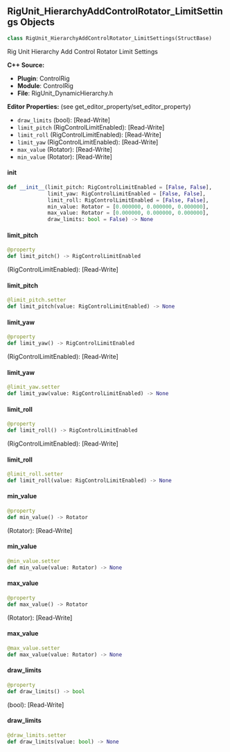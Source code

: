 ## RigUnit_HierarchyAddControlRotator_LimitSettings Objects

```python
class RigUnit_HierarchyAddControlRotator_LimitSettings(StructBase)
```

Rig Unit Hierarchy Add Control Rotator Limit Settings

**C++ Source:**

- **Plugin**: ControlRig
- **Module**: ControlRig
- **File**: RigUnit_DynamicHierarchy.h

**Editor Properties:** (see get_editor_property/set_editor_property)

- ``draw_limits`` (bool):  [Read-Write]
- ``limit_pitch`` (RigControlLimitEnabled):  [Read-Write]
- ``limit_roll`` (RigControlLimitEnabled):  [Read-Write]
- ``limit_yaw`` (RigControlLimitEnabled):  [Read-Write]
- ``max_value`` (Rotator):  [Read-Write]
- ``min_value`` (Rotator):  [Read-Write]

<a id="unreal.RigUnit_HierarchyAddControlRotator_LimitSettings.__init__"></a>

#### __init__

```python
def __init__(limit_pitch: RigControlLimitEnabled = [False, False],
             limit_yaw: RigControlLimitEnabled = [False, False],
             limit_roll: RigControlLimitEnabled = [False, False],
             min_value: Rotator = [0.000000, 0.000000, 0.000000],
             max_value: Rotator = [0.000000, 0.000000, 0.000000],
             draw_limits: bool = False) -> None
```

<a id="unreal.RigUnit_HierarchyAddControlRotator_LimitSettings.limit_pitch"></a>

#### limit_pitch

```python
@property
def limit_pitch() -> RigControlLimitEnabled
```

(RigControlLimitEnabled):  [Read-Write]

<a id="unreal.RigUnit_HierarchyAddControlRotator_LimitSettings.limit_pitch"></a>

#### limit_pitch

```python
@limit_pitch.setter
def limit_pitch(value: RigControlLimitEnabled) -> None
```

<a id="unreal.RigUnit_HierarchyAddControlRotator_LimitSettings.limit_yaw"></a>

#### limit_yaw

```python
@property
def limit_yaw() -> RigControlLimitEnabled
```

(RigControlLimitEnabled):  [Read-Write]

<a id="unreal.RigUnit_HierarchyAddControlRotator_LimitSettings.limit_yaw"></a>

#### limit_yaw

```python
@limit_yaw.setter
def limit_yaw(value: RigControlLimitEnabled) -> None
```

<a id="unreal.RigUnit_HierarchyAddControlRotator_LimitSettings.limit_roll"></a>

#### limit_roll

```python
@property
def limit_roll() -> RigControlLimitEnabled
```

(RigControlLimitEnabled):  [Read-Write]

<a id="unreal.RigUnit_HierarchyAddControlRotator_LimitSettings.limit_roll"></a>

#### limit_roll

```python
@limit_roll.setter
def limit_roll(value: RigControlLimitEnabled) -> None
```

<a id="unreal.RigUnit_HierarchyAddControlRotator_LimitSettings.min_value"></a>

#### min_value

```python
@property
def min_value() -> Rotator
```

(Rotator):  [Read-Write]

<a id="unreal.RigUnit_HierarchyAddControlRotator_LimitSettings.min_value"></a>

#### min_value

```python
@min_value.setter
def min_value(value: Rotator) -> None
```

<a id="unreal.RigUnit_HierarchyAddControlRotator_LimitSettings.max_value"></a>

#### max_value

```python
@property
def max_value() -> Rotator
```

(Rotator):  [Read-Write]

<a id="unreal.RigUnit_HierarchyAddControlRotator_LimitSettings.max_value"></a>

#### max_value

```python
@max_value.setter
def max_value(value: Rotator) -> None
```

<a id="unreal.RigUnit_HierarchyAddControlRotator_LimitSettings.draw_limits"></a>

#### draw_limits

```python
@property
def draw_limits() -> bool
```

(bool):  [Read-Write]

<a id="unreal.RigUnit_HierarchyAddControlRotator_LimitSettings.draw_limits"></a>

#### draw_limits

```python
@draw_limits.setter
def draw_limits(value: bool) -> None
```

<a id="unreal.RigUnit_HierarchyAddControlRotator_Settings"></a>